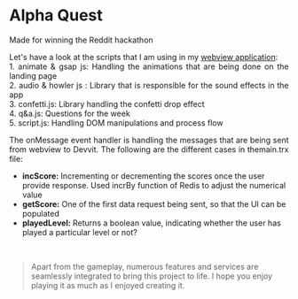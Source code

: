 # Alpha Quest
Made for winning the Reddit hackathon

<p align="justify">
  Let's have a look at the scripts that I am using in my <a href="./webroot/scripts">webview application</a>:<br>
  1. animate & gsap js: Handling the animations that are being done on the landing page<br>
  2. audio & howler js : Library that is responsible for the sound effects in the app<br>
  3. confetti.js: Library handling the confetti drop effect<br>
  4. q&a.js: Questions for the week<br>
  5. script.js: Handling DOM manipulations and process flow
</p>

<p align="justify">
  The onMessage event handler is handling the messages that are being sent from webview to Devvit. The following are the different cases in the<a herf="https://github.com/VersatileVats/alphaQuest/blob/master/src/main.tsx#L48">main.trx file</a>:
  <ul>
    <li><b>incScore:</b> Incrementing or decrementing the scores once the user provide response. Used incrBy function of Redis to adjust the numerical value</li>
    <li><b>getScore:</b> One of the first data request being sent, so that the UI can be populated</li>
    <li><b>playedLevel:</b> Returns a boolean value, indicating whether the user has played a particular level or not?</li>
  </ul>
</p>

<br>

> Apart from the gameplay, numerous features and services are seamlessly integrated to bring this project to life. I hope you enjoy playing it as much as I enjoyed creating it.
